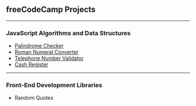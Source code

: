 ## freeCodeCamp Projects

---

### JavaScript Algorithms and Data Structures

- [Palindrome Checker](https://github.com/purpl3pineapple/fcc/tree/main/palindrome-checker "Palindrome Checker")
- [Roman Numeral Converter](https://github.com/purpl3pineapple/fcc/tree/main/roman-numeral-converter "Roman Numeral Converter")
- [Telephone Number Validator](https://github.com/purpl3pineapple/fcc/tree/main/telephone-number-validator "Telephone Number Validator")
- [Cash Register](https://github.com/purpl3pineapple/fcc/tree/main/cash-register "Cash Register")

---

### Front-End Development Libraries

- Random Quotes
